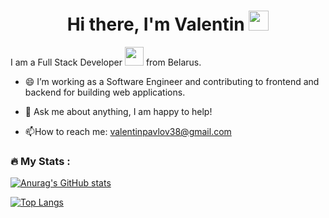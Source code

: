 <!--
*ValentinPavlov/ValentinPavlov* is a ✨ special ✨ repository because its `README.md` (this file) appears on your GitHub profile.

Here are some ideas to get you started:

- 🔭 I’m currently working on ...
- 🌱 I’m currently learning ...
- 👯 I’m looking to collaborate on ...
- 🤔 I’m looking for help with ...
- 💬 Ask me about ...
- 📫 How to reach me: ...
- 😄 Pronouns: ...
- ⚡ Fun fact: ...
-->
<h1 align="center">Hi there, I'm Valentin 
<img src="https://github.com/blackcater/blackcater/raw/main/images/Hi.gif" height="32"/></h1>  
  
 I am a Full Stack Developer <img src="https://media.giphy.com/media/WUlplcMpOCEmTGBtBW/giphy.gif" width="30"> from Belarus.  
 - 😄 I’m working as a Software Engineer and contributing to frontend and backend for building web applications.

- 💬 Ask me about anything, I am happy to help!

- :mailbox:How to reach me: valentinpavlov38@gmail.com

   
   
### :fire: My Stats :

[![Anurag's GitHub stats](https://github-readme-stats.vercel.app/api?username=ValentinPavlov)](https://github.com/anuraghazra/github-readme-stats)


[![Top Langs](https://github-readme-stats.vercel.app/api/top-langs/?username=ValentinPavlov&layout=compact)](https://github.com/anuraghazra/github-readme-stats)
